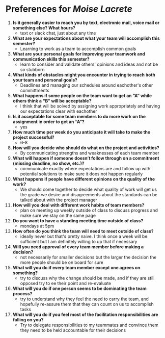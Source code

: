 # Preferences for _Moise Lacrete_

1. __Is it generally easier to reach you by text, electronic mail, voice mail or something else?  What hours?__ 
   * text or slack chat, just about any time
1. __What are your expectations about what your team will accomplish this semester?__ 
   * Learning to work as a team to accomplish common goals
1. __What are your personal goals for improving your teamwork and communication skills this semester?__ 
   * learn to consider and validate others' opinions and ideas and not be so stubborn
1. __What kinds of obstacles might you encounter in trying to reach both your team and personal goals?__ 
   * Deadlines and managing our schedules around eachother's other committments
1. __What happens if some people on the team want to get an “A” while others think a “B” will be acceptable?__ 
   * I think that will be solved by assigning work appropriately and having our expectations clear with eachother
1. __Is it acceptable for some team members to do more work on the assignment in order to get an “A”?__ 
   * yes
1. __How much time per week do you anticipate it will take to make the project successful?__ 
   * 6-8
1. __How will you decide who should do what on the project and activities?__ 
   * By communicating strengths and weaknesses of each team member
1. __What will happen if someone doesn’t follow through on a commitment (missing deadline, no show, etc.)?__ 
   * communicate exactly where expectations are and follow up with potential solutions to make sure it does not happen regularly
1. __What happens if people have different opinions on the quality of the work?__ 
   * We should come together to decide what quality of work will get us the grade we desire and disagreements about the standards can be talked about with the project manager
1. __How will you deal with different work habits of team members?__ 
   * plan on meeting up weekly outside of class to discuss progress and make sure we stay on the same page
1. __Do you want to have a standing meeting time outside of class?__ 
   * mondays at 5pm
1. __How often do you think the team will need to meet outside of class?__ 
   * ideally never but that's pretty naive. I think once a week will be sufficient but I am definitely willing to up that if necessary
1. __Will you need approval of every team member before making a decision?__ 
   * not necessarily for smaller decisions but the larger the decision the more people should be on board for sure
1. __What will you do if every team member except one agrees on something?__ 
   * try to discuss why the change should be made, and if they are still opposed try to ee their point and re-evaluate
1. __What will you do if one person seems to be dominating the team process?__ 
   * try to understand why they feel the need to carry the team, and hopefully re-assure them that they can count on us to accomplish tasks
1. __What will you do if you feel most of the facilitation responsibilities are falling on you?__ 
   * Try to delegate responsibilities to my teammates and convince them they need to be held accountable for their decisions
